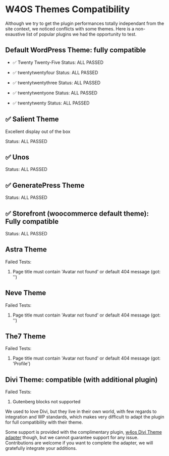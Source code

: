 # W4OS Themes Compatibility

Although we try to get the plugin performances totally independant from the site context, we noticed conflicts with some themes. Here is a non-exaustive list of popular plugins we had the opportunity to test.

## Default WordPress Theme: fully compatible

- ✅ Twenty Twenty-Five
  Status: ALL PASSED

- ✅ twentytwentyfour
  Status: ALL PASSED

- ✅ twentytwentythree
  Status: ALL PASSED

- ✅ twentytwentyone
  Status: ALL PASSED

- ✅ twentytwenty
  Status: ALL PASSED

## ✅ Salient Theme

Excellent display out of the box

Status: ALL PASSED

## ✅ Unos

Status: ALL PASSED

## ✅ GeneratePress Theme

Status: ALL PASSED

## ✅ Storefront (woocommerce default theme): Fully compatible

Status: ALL PASSED

## Astra Theme

Failed Tests:
  1. Page title must contain 'Avatar not found' or default 404 message (got: '')

## Neve Theme

Failed Tests:
  1. Page title must contain 'Avatar not found' or default 404 message (got: '')

## The7 Theme

Failed Tests:
  1. Page title must contain 'Avatar not found' or default 404 message (got: 'Profile')

## Divi Theme: compatible (with additional plugin)

Failed Tests:
  1. Gutenberg blocks not supported

We used to love Divi, but they live in their own world, with few regards to integration and WP standards, which makes very difficult to adapt the plugin for full compatibility with their theme.

Some support is provided with the complimentary plugin, [w4os Divi Theme adapter](https://github.com/GuduleLapointe/w4os-divi) though, but we cannot guarantee support for any issue. Contributions are welcome if you want to complete the adapter, we will gratefully integrate your additions.
